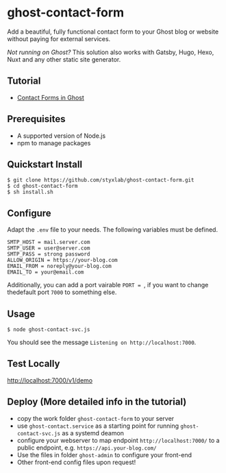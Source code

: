 # ghost-contact-form
Add a beautiful, fully functional contact form to your Ghost blog or website without paying for external services.

*Not running on Ghost?* This solution also works with Gatsby, Hugo, Hexo, Nuxt and any other static site generator.

## Tutorial
- [Contact Forms in Ghost](https://atmolabs.org/contact-forms-in-ghost/)

## Prerequisites
- A supported version of Node.js
- npm to manage packages

## Quickstart Install

```
$ git clone https://github.com/styxlab/ghost-contact-form.git
$ cd ghost-contact-form
$ sh install.sh
```

## Configure

Adapt the `.env` file to your needs. The following variables must be defined.

```
SMTP_HOST = mail.server.com
SMTP_USER = user@server.com
SMTP_PASS = strong password
ALLOW_ORIGIN = https://your-blog.com
EMAIL_FROM = noreply@your-blog.com
EMAIL_TO = your@email.com
```

Additionally, you can add a port vairable `PORT = `, if you want to change thedefault port `7000` to something else.

## Usage

```
$ node ghost-contact-svc.js
```
You should see the message `Listening on http://localhost:7000`. 

## Test Locally

[http://localhost:7000/v1/demo](http://localhost:7000/v1/demo)

## Deploy (More detailed info in the tutorial)

- copy the work folder `ghost-contact-form` to your server
- use `ghost-contact.service` as a starting point for running `ghost-contact-svc.js` as a systemd deamon
- configure your webserver to map endpoint `http://localhost:7000/` to a public endpoint, e.g. `https://api.your-blog.com/`
- Use the files in folder `ghost-admin` to configure your front-end
- Other front-end config files upon request!
